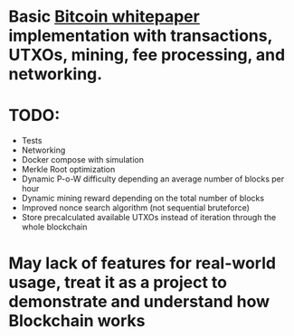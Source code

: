 # Basic  [Bitcoin whitepaper](https://bitcoin.org/bitcoin.pdf) implementation with transactions, UTXOs, mining, fee processing, and networking.

# TODO:
- Tests
- Networking
- Docker compose with simulation
- Merkle Root optimization
- Dynamic P-o-W difficulty depending an average number of blocks per hour
- Dynamic mining reward depending on the total number of blocks
- Improved nonce search algorithm (not sequential bruteforce)
- Store precalculated available UTXOs instead of iteration through the whole blockchain

# May lack of features for real-world usage, treat it as a project to demonstrate and understand how Blockchain works 